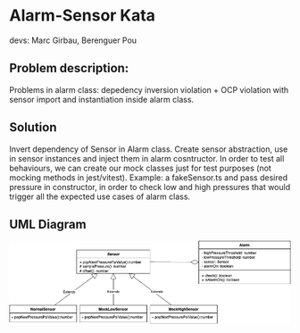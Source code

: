 # Alarm-Sensor Kata

devs: Marc Girbau, Berenguer Pou

## Problem description:

Problems in alarm class: depedency inversion violation + OCP violation with sensor import and instantiation inside alarm class.

## Solution

Invert dependency of Sensor in Alarm class. Create sensor abstraction, use in sensor instances and inject them in alarm cosntructor. In order to test all behaviours, we can create our mock classes just for test purposes (not mocking methods in jest/vitest). Example: a fakeSensor.ts and pass desired pressure in constructor, in order to check low and high pressures that would trigger all the expected use cases of alarm class.

## UML Diagram

![alarm_sensor_uml](alarm_sensor_uml.png)
